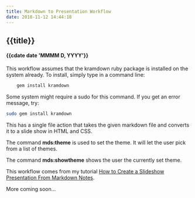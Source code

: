 ```yaml
---
title: Markdown to Presentation Workflow
date: 2018-11-12 14:44:18
---
```

## {{title}}
#### {{cdate date 'MMMM D, YYYY'}}


This workflow assumes that the kramdown ruby package is installed on the system already. To install, simply type in a command line:
```bash
	gem install kramdown
```

Some system might require a sudo for this command. If you get an error message, try:

```bash
sudo gem install kramdown
```

This has a single file action that takes the given markdown file and converts it to a slide show in HTML and CSS.

The command **mds:theme** is used to set the theme. It will let the user pick from a list of themes.

The command **mds:showtheme** shows the user the currently set theme.

This workflow comes from my tutorial [How to Create a Slideshow Presentation From Markdown Notes](https://computers.tutsplus.com/tutorials/how-to-create-a-slideshow-presentation-from-markdown-notes--cms-23062).

More coming soon...


